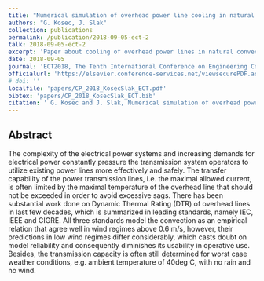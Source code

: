 ```yaml
---
title: "Numerical simulation of overhead power line cooling in natural convection regime"
authors: "G. Kosec, J. Slak"
collection: publications
permalink: /publication/2018-09-05-ect-2
talk: 2018-09-05-ect-2
excerpt: 'Paper about cooling of overhead power lines in natural convection regime, used in dynamic thermal rating.'
date: 2018-09-05
journal: 'ECT2018, The Tenth International Conference on Engineering Computational Technology 2018, September 4–8, 2018, Stiges, Barcelona, Spain'
officialurl: 'https://elsevier.conference-services.net/viewsecurePDF.asp?conferenceID=4228&abstractID=1035740'
# doi: ''
localfile: 'papers/CP_2018_KosecSlak_ECT.pdf'
bibtex: 'papers/CP_2018_KosecSlak_ECT.bib'
citation: ' G. Kosec and J. Slak, Numerical simulation of overhead power line cooling in natural convection regime, in: ECT2018, The Tenth International Conference on Engineering Computational Technology 2018, September 4–8, 2018, Stiges, Barcelona, Spain, Civil-comp proceedings, Elsevier, 2018.'
---
```


## Abstract

The  complexity  of  the  electrical  power  systems  and increasing  demands  for  electrical  power constantly  pressure  the  transmission  system  operators  to  utilize  existing  power  lines  more effectively and safely. The transfer capability of the power transmission lines, i.e. the maximal allowed current, is often limited by the maximal temperature of the overhead line that should not be  exceeded  in  order  to  avoid  excessive  sags.  There  has  been  substantial  work  done  on Dynamic  Thermal  Rating  (DTR)  of  overhead  lines  in  last  few  decades,  which  is summarized in leading standards, namely IEC, IEEE and CIGRE. All three standards model the convection as an empirical relation that 
agree well in wind regimes above 0.6 m/s, however, their predictions in low wind regimes differ considerably, which casts doubt on model reliability and consequently diminishes its usability in operative use. Besides, the transmission capacity is often still determined for worst case weather conditions, e.g. ambient temperature of 40deg C, with no rain and no wind. 
